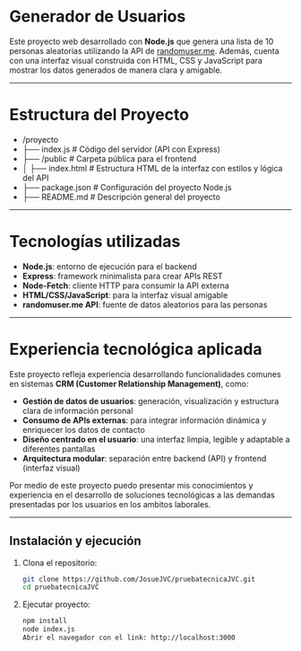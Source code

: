 # Generador de Usuarios

Este proyecto web desarrollado con **Node.js** que genera una lista de 10 personas aleatorias utilizando la API de [randomuser.me](https://randomuser.me). 
Además, cuenta con una interfaz visual construida con HTML, CSS y JavaScript para mostrar los datos generados de manera clara y amigable.

---

# Estructura del Proyecto

- /proyecto
- ├── index.js           # Código del servidor (API con Express)
- ├── /public            # Carpeta pública para el frontend
- │   ├── index.html     # Estructura HTML de la interfaz con estilos y lógica del API
- ├── package.json       # Configuración del proyecto Node.js
- ├── README.md          # Descripción general del proyecto

---

# Tecnologías utilizadas

- **Node.js**: entorno de ejecución para el backend
- **Express**: framework minimalista para crear APIs REST
- **Node-Fetch**: cliente HTTP para consumir la API externa
- **HTML/CSS/JavaScript**: para la interfaz visual amigable
- **randomuser.me API**: fuente de datos aleatorios para las personas 

---

# Experiencia tecnológica aplicada

Este proyecto refleja experiencia desarrollando funcionalidades comunes en sistemas **CRM (Customer Relationship Management)**, como:

- **Gestión de datos de usuarios**: generación, visualización y estructura clara de información personal
- **Consumo de APIs externas**: para integrar información dinámica y enriquecer los datos de contacto
- **Diseño centrado en el usuario**: una interfaz limpia, legible y adaptable a diferentes pantallas
- **Arquitectura modular**: separación entre backend (API) y frontend (interfaz visual)

Por medio de este proyecto puedo presentar mis conocimientos y experiencia en el desarrollo de soluciones tecnológicas a las demandas presentadas por los usuarios en los ambitos laborales.

---

## Instalación y ejecución

1. Clona el repositorio:
   ```bash
   git clone https://github.com/JosueJVC/pruebatecnicaJVC.git
   cd pruebatecnicaJVC
2. Ejecutar proyecto:
   ```bash
   npm install
   node index.js
   Abrir el navegador con el link: http://localhost:3000

   
